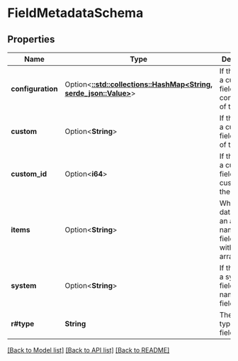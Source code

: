 # FieldMetadataSchema

## Properties

Name | Type | Description | Notes
------------ | ------------- | ------------- | -------------
**configuration** | Option<[**::std::collections::HashMap<String, serde_json::Value>**](serde_json::Value.md)> | If the field is a custom field, the configuration of the field. | [optional][readonly]
**custom** | Option<**String**> | If the field is a custom field, the URI of the field. | [optional][readonly]
**custom_id** | Option<**i64**> | If the field is a custom field, the custom ID of the field. | [optional][readonly]
**items** | Option<**String**> | When the data type is an array, the name of the field items within the array. | [optional][readonly]
**system** | Option<**String**> | If the field is a system field, the name of the field. | [optional][readonly]
**r#type** | **String** | The data type of the field. | [readonly]

[[Back to Model list]](../README.md#documentation-for-models) [[Back to API list]](../README.md#documentation-for-api-endpoints) [[Back to README]](../README.md)


